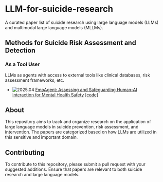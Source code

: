 # LLM-for-suicide-research

A curated paper list of suicide research using large language models (LLMs) and multimodal large language models (MLLMs).

## Methods for Suicide Risk Assessment and Detection

<!-- ### As an Information/Feature Provider, Data Generator, and Analyzer

LLMs can serve as knowledge providers, expert systems, and data generators for suicide risk assessment and research.

- ![2023.06](https://img.shields.io/badge/2023.06-blue) [Example Paper Title 1](https://example.com/paper1) [[paper]](https://example.com/paper1.pdf)
- ![2023.09](https://img.shields.io/badge/2023.09-blue) [Example Paper Title 2](https://example.com/paper2) [[paper]](https://example.com/paper2.pdf) -->

### As a Tool User

LLMs as agents with access to external tools like clinical databases, risk assessment frameworks, etc.

- ![2025.04](https://img.shields.io/badge/2025.04-blue) [EmoAgent: Assessing and Safeguarding Human-AI Interaction for Mental Health Safety](https://arxiv.org/pdf/2504.09689) [[code]](https://github.com/1akaman/EmoAgent)
<!-- - ![2023.10](https://img.shields.io/badge/2023.10-blue) [Example Paper Title 4](https://example.com/paper4) [[paper]](https://example.com/paper4.pdf) -->

<!-- ### As a Decision Maker/Explainer

LLMs directly making assessments or providing explanations for suicide risk factors.

- ![2023.08](https://img.shields.io/badge/2023.08-blue) [Example Paper Title 5](https://example.com/paper5) [[paper]](https://example.com/paper5.pdf)
- ![2024.01](https://img.shields.io/badge/2024.01-blue) [Example Paper Title 6](https://example.com/paper6) [[paper]](https://example.com/paper6.pdf) -->
<!-- 
## Intervention and Support Systems

Research on using LLMs for suicide intervention, support, and prevention.

- ![2023.07](https://img.shields.io/badge/2023.07-blue) [Example Paper Title 7](https://example.com/paper7) [[paper]](https://example.com/paper7.pdf)
- ![2024.02](https://img.shields.io/badge/2024.02-blue) [Example Paper Title 8](https://example.com/paper8) [[paper]](https://example.com/paper8.pdf)

## Ethical Considerations and Safeguards

Research on ethical implications, safety measures, and responsible use of LLMs in suicide-related contexts.

- ![2023.11](https://img.shields.io/badge/2023.11-blue) [Example Paper Title 9](https://example.com/paper9) [[paper]](https://example.com/paper9.pdf)
- ![2024.03](https://img.shields.io/badge/2024.03-blue) [Example Paper Title 10](https://example.com/paper10) [[paper]](https://example.com/paper10.pdf)

## Tutorials & Surveys & Position Papers

- ![2023.12](https://img.shields.io/badge/2023.12-blue) [Example Survey Title](https://example.com/survey1) [[paper]](https://example.com/survey1.pdf)
- ![2024.04](https://img.shields.io/badge/2024.04-blue) [Example Tutorial Title](https://example.com/tutorial1) [[paper]](https://example.com/tutorial1.pdf) [[slides]](https://example.com/slides1.pdf)

## Resources

- [Dataset Name 1](https://example.com/dataset1): Description of the dataset focused on suicide-related content analysis using LLMs.
- [Dataset Name 2](https://example.com/dataset2): Description of another relevant dataset. -->

## About

This repository aims to track and organize research on the application of large language models in suicide prevention, risk assessment, and intervention. The papers are categorized based on how LLMs are utilized in this sensitive and important domain.

## Contributing

To contribute to this repository, please submit a pull request with your suggested additions. Ensure that papers are relevant to both suicide research and large language models.
